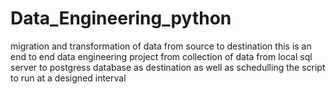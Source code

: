 # Data_Engineering_python
migration and transformation of data from source to destination
this is an end to end data engineering project from collection of data from local sql server to postgress database as destination as well as schedulling the script to run at a designed interval
